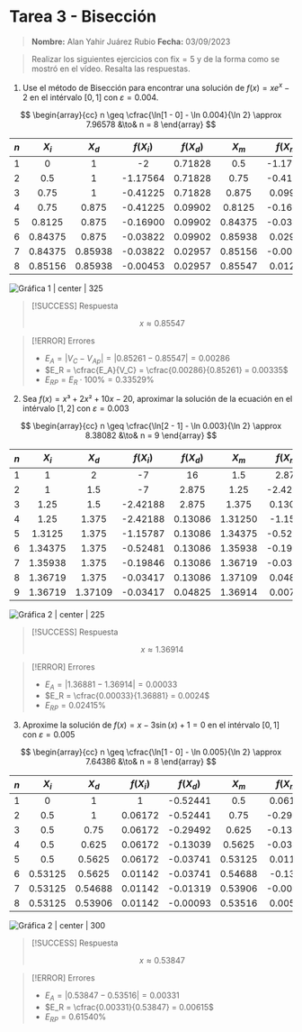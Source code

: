 # Tarea 3 - Bisección

> **Nombre:** Alan Yahir Juárez Rubio **Fecha:** 03/09/2023

> Realizar los siguientes ejercicios con $\text{fix} = 5$ y de la forma como se
> mostró en el vídeo. Resalta las respuestas.

1. Use el método de Bisección para encontrar una solución de $f(x) = xe^x - 2$
   en el intérvalo $[0, 1]$ con $\varepsilon = 0.004$.

$$
\begin{array}{cc}
n \geq \cfrac{\ln[1 - 0] - \ln 0.004}{\ln 2} \approx 7.96578 &\to& n = 8
\end{array}
$$

| $n$ |  $X_i$  |  $X_d$  | $f(X_i)$ | $f(X_d)$ |  $X_m$  | $f(X_m)$ |
| :-: | :-----: | :-----: | :------: | :------: | :-----: | :------: |
|  1  |    0    |    1    |    -2    | 0.71828  |   0.5   | -1.17564 |
|  2  |   0.5   |    1    | -1.17564 | 0.71828  |  0.75   | -0.41225 |
|  3  |  0.75   |    1    | -0.41225 | 0.71828  |  0.875  | 0.09902  |
|  4  |  0.75   |  0.875  | -0.41225 | 0.09902  | 0.8125  | -0.16900 |
|  5  | 0.8125  |  0.875  | -0.16900 | 0.09902  | 0.84375 | -0.03822 |
|  6  | 0.84375 |  0.875  | -0.03822 | 0.09902  | 0.85938 | 0.02957  |
|  7  | 0.84375 | 0.85938 | -0.03822 | 0.02957  | 0.85156 | -0.00453 |
|  8  | 0.85156 | 0.85938 | -0.00453 | 0.02957  | 0.85547 | 0.01247  |

![ Gráfica 1 | center | 325](attachments/bisección-1.png)

> [!SUCCESS] Respuesta
>
> $$x \approx 0.85547$$

> [!ERROR] Errores
>
> - $E_A = \lvert V_C - V_{Ap} \rvert = \lvert 0.85261 -  0.85547 \rvert = 0.00286$
> - $E_R = \cfrac{E_A}{V_C} = \cfrac{0.00286}{0.85261} = 0.00335$
> - $E_{RP} = E_R \cdot 100\% = 0.33529 \%$

<div style="page-break-after: always;"></div>

2. Sea $f(x) = x³ + 2x² + 10x - 20$, aproximar la solución de la ecuación en el
   intérvalo $[1, 2]$ con $\varepsilon = 0.003$

$$
\begin{array}{cc}
n \geq \cfrac{\ln[2 - 1] - \ln 0.003}{\ln 2} \approx 8.38082 &\to& n  = 9
\end{array}
$$

| $n$ |  $X_i$  |  $X_d$  | $f(X_i)$ | $f(X_d)$ |  $X_m$  | $f(X_m)$ |
| :-: | :-----: | :-----: | :------: | :------: | :-----: | :------: |
|  1  |    1    |    2    |    -7    |    16    |   1.5   |  2.875   |
|  2  |    1    |   1.5   |    -7    |  2.875   |  1.25   | -2.42188 |
|  3  |  1.25   |   1.5   | -2.42188 |  2.875   |  1.375  | 0.13086  |
|  4  |  1.25   |  1.375  | -2.42188 | 0.13086  | 1.31250 | -1.1587  |
|  5  | 1.3125  |  1.375  | -1.15787 | 0.13086  | 1.34375 | -0.52481 |
|  6  | 1.34375 |  1.375  | -0.52481 | 0.13086  | 1.35938 | -0.19846 |
|  7  | 1.35938 |  1.375  | -0.19846 | 0.13086  | 1.36719 | -0.03417 |
|  8  | 1.36719 |  1.375  | -0.03417 | 0.13086  | 1.37109 | 0.04825  |
|  9  | 1.36719 | 1.37109 | -0.03417 | 0.04825  | 1.36914 | 0.00702  |

![ Gráfica 2 | center | 225](attachments/bisección-2.png)

> [!SUCCESS] Respuesta
>
> $$x \approx 1.36914$$

> [!ERROR] Errores
>
> - $E_A = \lvert 1.36881 -  1.36914 \rvert = 0.00033$
> - $E_R = \cfrac{0.00033}{1.36881} = 0.0024$
> - $E_{RP} = 0.02415 \%$

<div style="page-break-after: always;"></div>

3. Aproxime la solución de $f(x) = x - 3\sin (x) + 1 = 0$ en el intérvalo
   $[0, 1]$ con $\varepsilon = 0.005$

$$
\begin{array}{cc}
n \geq \cfrac{\ln[1 - 0] - \ln 0.005}{\ln 2} \approx 7.64386 &\to& n = 8
\end{array}
$$

| $n$ |  $X_i$  |  $X_d$  | $f(X_i)$ | $f(X_d)$ |  $X_m$  | $f(X_m)$ |
| :-: | :-----: | :-----: | :------: | :------: | :-----: | :------: |
|  1  |    0    |    1    |    1     | -0.52441 |   0.5   | 0.06172  |
|  2  |   0.5   |    1    | 0.06172  | -0.52441 |  0.75   | -0.29492 |
|  3  |   0.5   |  0.75   | 0.06172  | -0.29492 |  0.625  | -0.13039 |
|  4  |   0.5   |  0.625  | 0.06172  | -0.13039 | 0.5625  | -0.03741 |
|  5  |   0.5   | 0.5625  | 0.06172  | -0.03741 | 0.53125 | 0.01142  |
|  6  | 0.53125 | 0.5625  | 0.01142  | -0.03741 | 0.54688 | -0.1319  |
|  7  | 0.53125 | 0.54688 | 0.01142  | -0.01319 | 0.53906 | -0.00093 |
|  8  | 0.53125 | 0.53906 | 0.01142  | -0.00093 | 0.53516 | 0.00523  |

![ Gráfica 2 | center | 300](attachments/bisección-3.png)

> [!SUCCESS] Respuesta
>
> $$x \approx 0.53847$$

> [!ERROR] Errores
>
> - $E_A = \lvert 0.53847 -  0.53516 \rvert = 0.00331$
> - $E_R = \cfrac{0.00331}{0.53847} = 0.00615$
> - $E_{RP} = 0.61540 \%$
